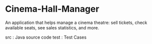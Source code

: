# Cinema-Hall-Manager
An application that helps manage a cinema theatre: sell tickets, check available seats, see sales statistics, and more.

src : Java source code
test : Test Cases
